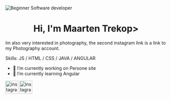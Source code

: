 ![Beginner Software developer](https://i.imgur.com/9Pdb6uA.jpg)

<h1 align="center" >Hi, I'm Maarten Trekop></h1>

Im also very interested in photography, the second instagram link is a link to my Photography account.

Skills: JS / HTML / CSS / JAVA / ANGULAR

- 🔭 I’m currently working on Persone site 
- 🌱 I’m currently learning Angular 


[<img src='https://cdn-icons-png.flaticon.com/512/174/174855.png' alt='instagram' height='40'>](https://www.instagram.com/_maarten.t/)                       [<img src='https://cdn-icons-png.flaticon.com/512/174/174855.png' alt='instagram' height='40'>](https://www.instagram.com/north_scape/)  
